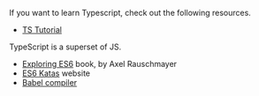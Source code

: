 If you want to learn Typescript, check out the following resources.

* [TS Tutorial](https://www.typescriptlang.org/docs/tutorial.html)

TypeScript is a superset of JS.
* [Exploring ES6](https://leanpub.com/exploring-es6) book, by Axel Rauschmayer
* [ES6 Katas](http://es6katas.org) website
* [Babel compiler](https://github.com/babel/babel)
